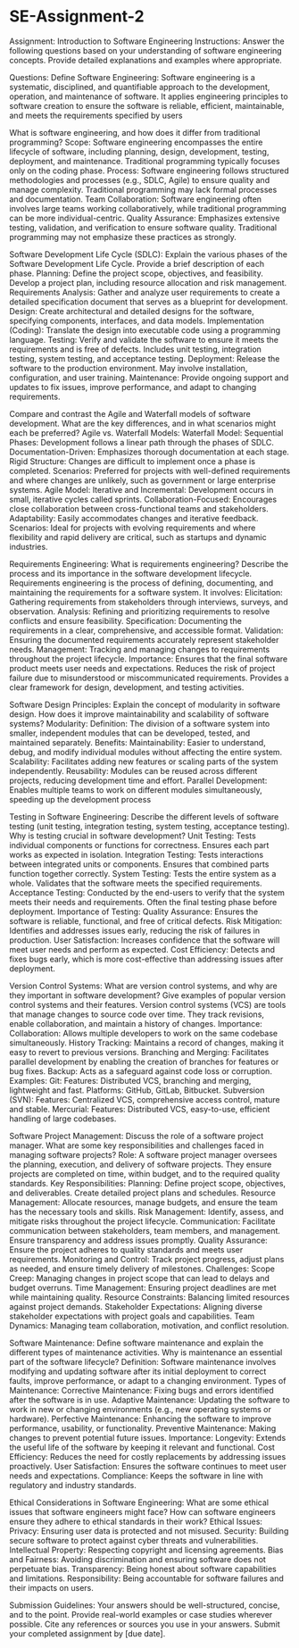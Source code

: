 # SE-Assignment-2
Assignment: Introduction to Software Engineering
Instructions:
Answer the following questions based on your understanding of software engineering concepts. Provide detailed explanations and examples where appropriate.

Questions:
Define Software Engineering:
Software engineering is a systematic, disciplined, and quantifiable approach to the development, operation, and maintenance of software. It applies engineering principles to software creation to ensure the software is reliable, efficient, maintainable, and meets the requirements specified by users


What is software engineering, and how does it differ from traditional programming?
Scope: Software engineering encompasses the entire lifecycle of software, including planning, design, development, testing, deployment, and maintenance. Traditional programming typically focuses only on the coding phase.
Process: Software engineering follows structured methodologies and processes (e.g., SDLC, Agile) to ensure quality and manage complexity. Traditional programming may lack formal processes and documentation.
Team Collaboration: Software engineering often involves large teams working collaboratively, while traditional programming can be more individual-centric.
Quality Assurance: Emphasizes extensive testing, validation, and verification to ensure software quality. Traditional programming may not emphasize these practices as strongly.


Software Development Life Cycle (SDLC):
Explain the various phases of the Software Development Life Cycle. Provide a brief description of each phase.
Planning: Define the project scope, objectives, and feasibility. Develop a project plan, including resource allocation and risk management.
Requirements Analysis: Gather and analyze user requirements to create a detailed specification document that serves as a blueprint for development.
Design: Create architectural and detailed designs for the software, specifying components, interfaces, and data models.
Implementation (Coding): Translate the design into executable code using a programming language.
Testing: Verify and validate the software to ensure it meets the requirements and is free of defects. Includes unit testing, integration testing, system testing, and acceptance testing.
Deployment: Release the software to the production environment. May involve installation, configuration, and user training.
Maintenance: Provide ongoing support and updates to fix issues, improve performance, and adapt to changing requirements.


Compare and contrast the Agile and Waterfall models of software development. What are the key differences, and in what scenarios might each be preferred?
Agile vs. Waterfall Models:
Waterfall Model:
Sequential Phases: Development follows a linear path through the phases of SDLC.
Documentation-Driven: Emphasizes thorough documentation at each stage.
Rigid Structure: Changes are difficult to implement once a phase is completed.
Scenarios: Preferred for projects with well-defined requirements and where changes are unlikely, such as government or large enterprise systems.
Agile Model:
Iterative and Incremental: Development occurs in small, iterative cycles called sprints.
Collaboration-Focused: Encourages close collaboration between cross-functional teams and stakeholders.
Adaptability: Easily accommodates changes and iterative feedback.
Scenarios: Ideal for projects with evolving requirements and where flexibility and rapid delivery are critical, such as startups and dynamic industries.


Requirements Engineering:
What is requirements engineering? Describe the process and its importance in the software development lifecycle.
Requirements engineering is the process of defining, documenting, and maintaining the requirements for a software system. It involves:
Elicitation: Gathering requirements from stakeholders through interviews, surveys, and observation.
Analysis: Refining and prioritizing requirements to resolve conflicts and ensure feasibility.
Specification: Documenting the requirements in a clear, comprehensive, and accessible format.
Validation: Ensuring the documented requirements accurately represent stakeholder needs.
Management: Tracking and managing changes to requirements throughout the project lifecycle.
Importance:
Ensures that the final software product meets user needs and expectations.
Reduces the risk of project failure due to misunderstood or miscommunicated requirements.
Provides a clear framework for design, development, and testing activities.


Software Design Principles:
Explain the concept of modularity in software design. How does it improve maintainability and scalability of software systems?
Modularity:
Definition: The division of a software system into smaller, independent modules that can be developed, tested, and maintained separately.
Benefits:
Maintainability: Easier to understand, debug, and modify individual modules without affecting the entire system.
Scalability: Facilitates adding new features or scaling parts of the system independently.
Reusability: Modules can be reused across different projects, reducing development time and effort.
Parallel Development: Enables multiple teams to work on different modules simultaneously, speeding up the development process


Testing in Software Engineering:
Describe the different levels of software testing (unit testing, integration testing, system testing, acceptance testing). Why is testing crucial in software development?
Unit Testing: Tests individual components or functions for correctness. Ensures each part works as expected in isolation.
Integration Testing: Tests interactions between integrated units or components. Ensures that combined parts function together correctly.
System Testing: Tests the entire system as a whole. Validates that the software meets the specified requirements.
Acceptance Testing: Conducted by the end-users to verify that the system meets their needs and requirements. Often the final testing phase before deployment.
Importance of Testing:
Quality Assurance: Ensures the software is reliable, functional, and free of critical defects.
Risk Mitigation: Identifies and addresses issues early, reducing the risk of failures in production.
User Satisfaction: Increases confidence that the software will meet user needs and perform as expected.
Cost Efficiency: Detects and fixes bugs early, which is more cost-effective than addressing issues after deployment.



Version Control Systems:
What are version control systems, and why are they important in software development? Give examples of popular version control systems and their features.
Version control systems (VCS) are tools that manage changes to source code over time. They track revisions, enable collaboration, and maintain a history of changes.
Importance:
Collaboration: Allows multiple developers to work on the same codebase simultaneously.
History Tracking: Maintains a record of changes, making it easy to revert to previous versions.
Branching and Merging: Facilitates parallel development by enabling the creation of branches for features or bug fixes.
Backup: Acts as a safeguard against code loss or corruption.
Examples:
Git:
Features: Distributed VCS, branching and merging, lightweight and fast.
Platforms: GitHub, GitLab, Bitbucket.
Subversion (SVN):
Features: Centralized VCS, comprehensive access control, mature and stable.
Mercurial:
Features: Distributed VCS, easy-to-use, efficient handling of large codebases.


Software Project Management:
Discuss the role of a software project manager. What are some key responsibilities and challenges faced in managing software projects?
Role:
A software project manager oversees the planning, execution, and delivery of software projects. They ensure projects are completed on time, within budget, and to the required quality standards.
Key Responsibilities:
Planning: Define project scope, objectives, and deliverables. Create detailed project plans and schedules.
Resource Management: Allocate resources, manage budgets, and ensure the team has the necessary tools and skills.
Risk Management: Identify, assess, and mitigate risks throughout the project lifecycle.
Communication: Facilitate communication between stakeholders, team members, and management. Ensure transparency and address issues promptly.
Quality Assurance: Ensure the project adheres to quality standards and meets user requirements.
Monitoring and Control: Track project progress, adjust plans as needed, and ensure timely delivery of milestones.
Challenges:
Scope Creep: Managing changes in project scope that can lead to delays and budget overruns.
Time Management: Ensuring project deadlines are met while maintaining quality.
Resource Constraints: Balancing limited resources against project demands.
Stakeholder Expectations: Aligning diverse stakeholder expectations with project goals and capabilities.
Team Dynamics: Managing team collaboration, motivation, and conflict resolution.


Software Maintenance:
Define software maintenance and explain the different types of maintenance activities. Why is maintenance an essential part of the software lifecycle?
Definition:
Software maintenance involves modifying and updating software after its initial deployment to correct faults, improve performance, or adapt to a changing environment.
Types of Maintenance:
Corrective Maintenance: Fixing bugs and errors identified after the software is in use.
Adaptive Maintenance: Updating the software to work in new or changing environments (e.g., new operating systems or hardware).
Perfective Maintenance: Enhancing the software to improve performance, usability, or functionality.
Preventive Maintenance: Making changes to prevent potential future issues.
Importance:
Longevity: Extends the useful life of the software by keeping it relevant and functional.
Cost Efficiency: Reduces the need for costly replacements by addressing issues proactively.
User Satisfaction: Ensures the software continues to meet user needs and expectations.
Compliance: Keeps the software in line with regulatory and industry standards.


Ethical Considerations in Software Engineering:
What are some ethical issues that software engineers might face? How can software engineers ensure they adhere to ethical standards in their work?
Ethical Issues:
Privacy: Ensuring user data is protected and not misused.
Security: Building secure software to protect against cyber threats and vulnerabilities.
Intellectual Property: Respecting copyright and licensing agreements.
Bias and Fairness: Avoiding discrimination and ensuring software does not perpetuate bias.
Transparency: Being honest about software capabilities and limitations.
Responsibility: Being accountable for software failures and their impacts on users.


Submission Guidelines:
Your answers should be well-structured, concise, and to the point.
Provide real-world examples or case studies wherever possible.
Cite any references or sources you use in your answers.
Submit your completed assignment by [due date].
